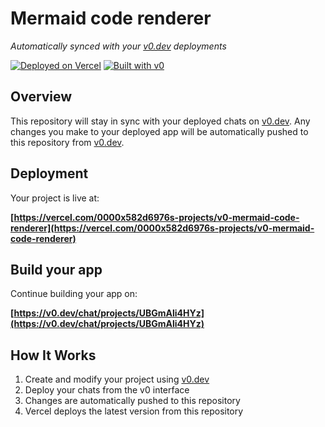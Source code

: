 # Mermaid code renderer

*Automatically synced with your [v0.dev](https://v0.dev) deployments*

[![Deployed on Vercel](https://img.shields.io/badge/Deployed%20on-Vercel-black?style=for-the-badge&logo=vercel)](https://vercel.com/0000x582d6976s-projects/v0-mermaid-code-renderer)
[![Built with v0](https://img.shields.io/badge/Built%20with-v0.dev-black?style=for-the-badge)](https://v0.dev/chat/projects/UBGmAli4HYz)

## Overview

This repository will stay in sync with your deployed chats on [v0.dev](https://v0.dev).
Any changes you make to your deployed app will be automatically pushed to this repository from [v0.dev](https://v0.dev).

## Deployment

Your project is live at:

**[https://vercel.com/0000x582d6976s-projects/v0-mermaid-code-renderer](https://vercel.com/0000x582d6976s-projects/v0-mermaid-code-renderer)**

## Build your app

Continue building your app on:

**[https://v0.dev/chat/projects/UBGmAli4HYz](https://v0.dev/chat/projects/UBGmAli4HYz)**

## How It Works

1. Create and modify your project using [v0.dev](https://v0.dev)
2. Deploy your chats from the v0 interface
3. Changes are automatically pushed to this repository
4. Vercel deploys the latest version from this repository